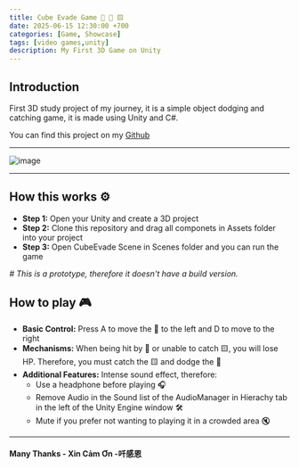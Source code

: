 ```yaml
---
title: Cube Evade Game 🍆 🔴 🟨
date: 2025-06-15 12:30:00 +700
categories: [Game, Showcase]
tags: [video games,unity]
description: My First 3D Game on Unity
---
```


## Introduction 

First 3D study project of my journey, it is a simple object dodging and catching game, it is made using Unity and C#. 

You can find this project on my [Github](https://github.com/vntortoise724/Unity3D-Cube-Evader)

---

![image](https://github.com/user-attachments/assets/8f05a214-9856-4571-8816-5cabff183c40)

---

## How this works ⚙️

- **Step 1:** Open your Unity and create a 3D project
- **Step 2:** Clone this repository and drag all componets in Assets folder into your project
- **Step 3:** Open CubeEvade Scene in Scenes folder and you can run the game

_# This is a prototype, therefore it doesn't have a build version._

## How to play 🎮

- **Basic Control:** Press A to move the 🍆 to the left and D to move to the right
- **Mechanisms:** When being hit by 🔴 or unable to catch 🟨, you will lose HP. Therefore, you must catch the 🟨 and dodge the 🔴
- **Additional Features:** Intense sound effect, therefore:
  - Use a headphone before playing 🎧
  - Remove Audio in the Sound list of the AudioManager in Hierachy tab in the left of the Unity Engine window 🛠️
  - Mute if you prefer not wanting to playing it in a crowded area 🔇

---

#### Many Thanks - Xin Cảm Ơn -吀感恩
